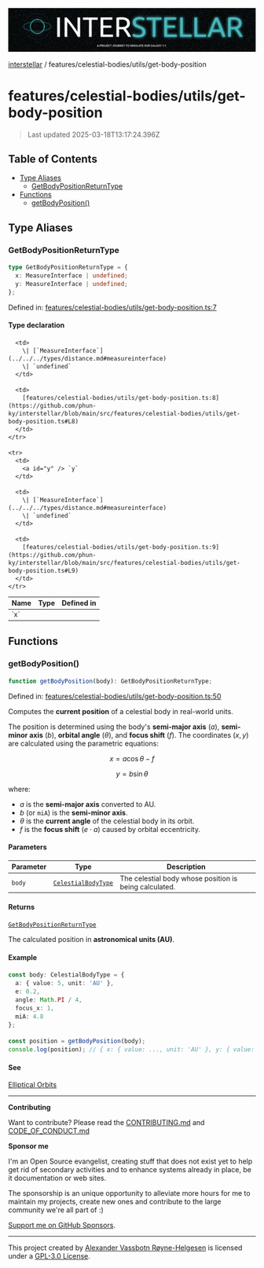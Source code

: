 <div>
  <img alt="SPECCER logo" src="https://raw.githubusercontent.com/phun-ky/interstellar/main/public/interstellar-header.png" style="max-height:120px;" />
</div>

[interstellar](../../../README.md) /
features/celestial-bodies/utils/get-body-position

# features/celestial-bodies/utils/get-body-position

> Last updated 2025-03-18T13:17:24.396Z

## Table of Contents

- [Type Aliases](#type-aliases)
  - [GetBodyPositionReturnType](#getbodypositionreturntype)
- [Functions](#functions)
  - [getBodyPosition()](#getbodyposition)

## Type Aliases

### GetBodyPositionReturnType

```ts
type GetBodyPositionReturnType = {
  x: MeasureInterface | undefined;
  y: MeasureInterface | undefined;
};
```

Defined in:
[features/celestial-bodies/utils/get-body-position.ts:7](https://github.com/phun-ky/interstellar/blob/main/src/features/celestial-bodies/utils/get-body-position.ts#L7)

#### Type declaration

<table>
  <thead>
    <tr>
      <th>Name</th>
      <th>Type</th>
      <th>Defined in</th>
    </tr>
  </thead>

  <tbody>
    <tr>
      <td>
        <a id="x" /> `x`
      </td>

      <td>
        \| [`MeasureInterface`](../../../types/distance.md#measureinterface)
        \| `undefined`
      </td>

      <td>
        [features/celestial-bodies/utils/get-body-position.ts:8](https://github.com/phun-ky/interstellar/blob/main/src/features/celestial-bodies/utils/get-body-position.ts#L8)
      </td>
    </tr>

    <tr>
      <td>
        <a id="y" /> `y`
      </td>

      <td>
        \| [`MeasureInterface`](../../../types/distance.md#measureinterface)
        \| `undefined`
      </td>

      <td>
        [features/celestial-bodies/utils/get-body-position.ts:9](https://github.com/phun-ky/interstellar/blob/main/src/features/celestial-bodies/utils/get-body-position.ts#L9)
      </td>
    </tr>

  </tbody>
</table>

## Functions

### getBodyPosition()

```ts
function getBodyPosition(body): GetBodyPositionReturnType;
```

Defined in:
[features/celestial-bodies/utils/get-body-position.ts:50](https://github.com/phun-ky/interstellar/blob/main/src/features/celestial-bodies/utils/get-body-position.ts#L50)

Computes the **current position** of a celestial body in real-world units.

The position is determined using the body's **semi-major axis** ($a$),
**semi-minor axis** ($b$), **orbital angle** ($\theta$), and **focus shift**
($f$). The coordinates $(x, y)$ are calculated using the parametric equations:

$$
x = a \cos\theta - f
$$

$$
y = b \sin\theta
$$

where:

- $a$ is the **semi-major axis** converted to AU.
- $b$ (or `miA`) is the **semi-minor axis**.
- $\theta$ is the **current angle** of the celestial body in its orbit.
- $f$ is the **focus shift** ($e \cdot a$) caused by orbital eccentricity.

#### Parameters

| Parameter | Type                                                                        | Description                                            |
| --------- | --------------------------------------------------------------------------- | ------------------------------------------------------ |
| `body`    | [`CelestialBodyType`](../../../types/celestial-bodies.md#celestialbodytype) | The celestial body whose position is being calculated. |

#### Returns

[`GetBodyPositionReturnType`](get-body-position.md#getbodypositionreturntype)

The calculated position in **astronomical units (AU)**.

#### Example

```ts
const body: CelestialBodyType = {
  a: { value: 5, unit: 'AU' },
  e: 0.2,
  angle: Math.PI / 4,
  focus_x: 1,
  miA: 4.8
};

const position = getBodyPosition(body);
console.log(position); // { x: { value: ..., unit: 'AU' }, y: { value: ..., unit: 'AU' } }
```

#### See

[Elliptical Orbits](https://en.wikipedia.org/wiki/Ellipse)

---

**Contributing**

Want to contribute? Please read the
[CONTRIBUTING.md](https://github.com/phun-ky/interstellar/blob/main/CONTRIBUTING.md)
and
[CODE_OF_CONDUCT.md](https://github.com/phun-ky/interstellar/blob/main/CODE_OF_CONDUCT.md)

**Sponsor me**

I'm an Open Source evangelist, creating stuff that does not exist yet to help
get rid of secondary activities and to enhance systems already in place, be it
documentation or web sites.

The sponsorship is an unique opportunity to alleviate more hours for me to
maintain my projects, create new ones and contribute to the large community
we're all part of :)

[Support me on GitHub Sponsors](https://github.com/sponsors/phun-ky).

---

This project created by [Alexander Vassbotn Røyne-Helgesen](http://phun-ky.net)
is licensed under a
[GPL-3.0 License](https://choosealicense.com/licenses/gpl-3.0/).
